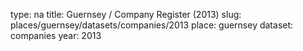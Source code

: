 type: na
title: Guernsey / Company Register (2013)
slug: places/guernsey/datasets/companies/2013
place: guernsey
dataset: companies
year: 2013

